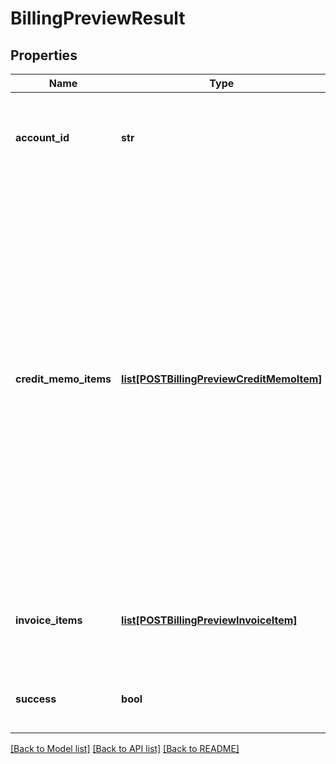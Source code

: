 # BillingPreviewResult

## Properties
Name | Type | Description | Notes
------------ | ------------- | ------------- | -------------
**account_id** | **str** | ID of the customer account to which the billing preview applies.  | [optional] 
**credit_memo_items** | [**list[POSTBillingPreviewCreditMemoItem]**](POSTBillingPreviewCreditMemoItem.md) | An array of credit memo items returned as the result of the billing preivew request.  **Note:** The credit memo items are only available if you have Invoice Settlement feature enabled. The Invoice Settlement feature is in **Limited Availability**. If you wish to have access to the feature, submit a request at [Zuora Global Support](http://support.zuora.com/).  | [optional] 
**invoice_items** | [**list[POSTBillingPreviewInvoiceItem]**](POSTBillingPreviewInvoiceItem.md) | An array of invoice items returned as the result of the billing preview request.  | [optional] 
**success** | **bool** | Returns &#x60;true&#x60; if the request was processed successfully.  | [optional] 

[[Back to Model list]](../README.md#documentation-for-models) [[Back to API list]](../README.md#documentation-for-api-endpoints) [[Back to README]](../README.md)


